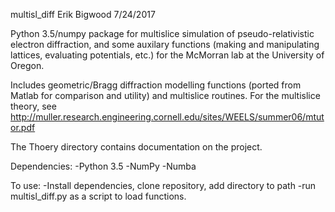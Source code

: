 multisl_diff
Erik Bigwood
7/24/2017


Python 3.5/numpy package for multislice simulation of pseudo-relativistic electron diffraction, and some auxilary functions (making and manipulating lattices, evaluating potentials, etc.) for the McMorran lab at the University of Oregon.


Includes geometric/Bragg diffraction modelling functions (ported from Matlab for comparison and utility) and multislice routines. For the multislice theory, see http://muller.research.engineering.cornell.edu/sites/WEELS/summer06/mtutor.pdf

The Thoery directory contains documentation on the project.

Dependencies:
	-Python 3.5
	-NumPy
	-Numba


To use:
	-Install dependencies, clone repository, add directory to path
	-run multisl_diff.py as a script to load functions.
